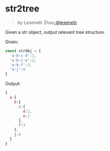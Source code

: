<h1>str2tree</h1>

<blockquote><p>by Lesenelir Zhou<a href="https://github.com/lesenelir" target="_blank"> @lesenelir </a></p></blockquote>

Given a str object, output relevant tree structure.

Given:
```js
const strObj = {
  'a-b-c-d':1,
  'a-b-c-e':2,
  'a-b-f':3,
  'a-j':4
}

```
Output:
```js
{
  a:{
    b:{
      c:{
        d:1, 
        e:2
      },
      f:3
    },
    j:4
  }
}
```

